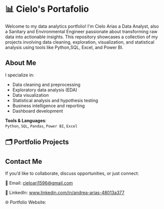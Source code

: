 # 📊 Cielo's Portafolio
Welcome to my data analytics portfolio! I'm Cielo Arias a Data Analyst, also a Sanitary and Environmental Engineer passionate about transforming raw data into actionable insights. This repository showcases a collection of my projects involving data cleaning, exploration, visualization, and statistical analysis using tools like Python,SQL, Excel, and Power BI.
## About Me
I specialize in:

- Data cleaning and preprocessing
- Exploratory data analysis (EDA)
- Data visualization
- Statistical analysis and hypothesis testing
- Business intelligence and reporting
- Dashboard development

**Tools & Languages**:  
`Python`, `SQL`, `Pandas`, `Power BI`, `Excel`

## 🗂️ Portfolio Projects

## Contact Me
If you’d like to collaborate, discuss opportunities, or just connect:

📧 Email: cieloari1596@gmail.com

💼 LinkedIn: www.linkedin.com/in/andrea-arias-48013a377

🌐 Portfolio Website: 

